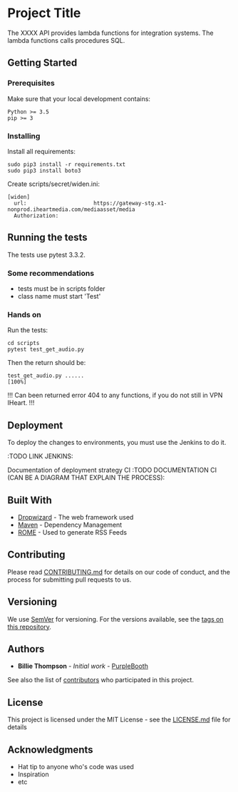 # Project Title

The XXXX API provides lambda functions for integration systems. The lambda functions calls procedures SQL. 

## Getting Started

### Prerequisites

Make sure that your local development contains:

```
Python >= 3.5
pip >= 3
```

### Installing

Install all requirements: 

```
sudo pip3 install -r requirements.txt
sudo pip3 install boto3
```

Create scripts/secret/widen.ini:

```
[widen]
  url:                     https://gateway-stg.x1-nonprod.iheartmedia.com/mediaasset/media
  Authorization: 
```

## Running the tests

The tests use pytest 3.3.2. 

### Some recommendations

- tests must be in scripts folder
- class name must start 'Test'

### Hands on

Run the tests:

```
cd scripts
pytest test_get_audio.py
```

Then the return should be:

```
test_get_audio.py ......                                                                 [100%]
```

!!! Can been returned error 404 to any functions, if you do not still in VPN IHeart. !!!


## Deployment

To deploy the changes to environments, you must use the Jenkins to do it.

:TODO LINK JENKINS:

Documentation of deployment strategy CI
:TODO DOCUMENTATION CI (CAN BE A DIAGRAM THAT EXPLAIN THE PROCESS):

## Built With

* [Dropwizard](http://www.dropwizard.io/1.0.2/docs/) - The web framework used
* [Maven](https://maven.apache.org/) - Dependency Management
* [ROME](https://rometools.github.io/rome/) - Used to generate RSS Feeds

## Contributing

Please read [CONTRIBUTING.md](https://gist.github.com/PurpleBooth/b24679402957c63ec426) for details on our code of conduct, and the process for submitting pull requests to us.

## Versioning

We use [SemVer](http://semver.org/) for versioning. For the versions available, see the [tags on this repository](https://github.com/your/project/tags). 

## Authors

* **Billie Thompson** - *Initial work* - [PurpleBooth](https://github.com/PurpleBooth)

See also the list of [contributors](https://github.com/your/project/contributors) who participated in this project.

## License

This project is licensed under the MIT License - see the [LICENSE.md](LICENSE.md) file for details

## Acknowledgments

* Hat tip to anyone who's code was used
* Inspiration
* etc
